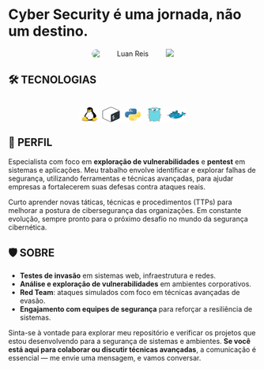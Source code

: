 # Cyber Security é uma jornada, não um destino.

<div align="center" style="display: flex; align-items: center; justify-content: center;">
  <img align="left" alt="Luan Reis" width="150" style="border-radius:50px;" src="https://i.imgur.com/bXxIgrd.png">
  <a href="https://github.com/reisluan">
    <img height="180em" src="https://github-readme-stats.vercel.app/api?username=reisluan&show_icons=true&theme=dark&include_all_commits=true&count_private=true"/>
  </a>
</div>

## 🛠️ TECNOLOGIAS

<div align="center" style="display: inline_block"><br>
  <img align="center" alt="Kali Linux" height="30" width="40" src="https://raw.githubusercontent.com/devicons/devicon/master/icons/linux/linux-original.svg">
  <img align="center" alt="Bash" height="30" width="40" src="https://raw.githubusercontent.com/devicons/devicon/master/icons/bash/bash-original.svg">
  <img align="center" alt="Python" height="30" width="40" src="https://raw.githubusercontent.com/devicons/devicon/master/icons/python/python-original.svg">
  <img align="center" alt="Go" height="30" width="40" src="https://raw.githubusercontent.com/devicons/devicon/master/icons/go/go-original.svg">
  <img align="center" alt="Docker" height="30" width="40" src="https://raw.githubusercontent.com/devicons/devicon/master/icons/docker/docker-original.svg">
</div>

## 🧠 PERFIL

Especialista com foco em **exploração de vulnerabilidades** e **pentest** em sistemas e aplicações. Meu trabalho envolve identificar e explorar falhas de segurança, utilizando ferramentas e técnicas avançadas, para ajudar empresas a fortalecerem suas defesas contra ataques reais.

Curto aprender novas táticas, técnicas e procedimentos (TTPs) para melhorar a postura de cibersegurança das organizações. Em constante evolução, sempre pronto para o próximo desafio no mundo da segurança cibernética.

## 🛡️ SOBRE

- **Testes de invasão** em sistemas web, infraestrutura e redes.
- **Análise e exploração de vulnerabilidades** em ambientes corporativos.
- **Red Team**: ataques simulados com foco em técnicas avançadas de evasão.
- **Engajamento com equipes de segurança** para reforçar a resiliência de sistemas.

Sinta-se à vontade para explorar meu repositório e verificar os projetos que estou desenvolvendo para a segurança de sistemas e ambientes. **Se você está aqui para colaborar ou discutir técnicas avançadas**, a comunicação é essencial — me envie uma mensagem, e vamos conversar.
